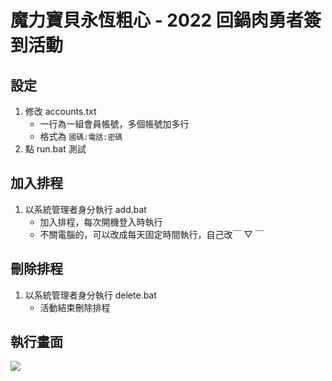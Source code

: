 # 魔力寶貝永恆粗心 - 2022 回鍋肉勇者簽到活動

## 設定

1. 修改 accounts.txt
   - 一行為一組會員帳號，多個帳號加多行
   - 格式為 `國碼:電話:密碼`
2. 點 run.bat 測試

## 加入排程

1. 以系統管理者身分執行 add.bat
   - 加入排程，每次開機登入時執行
   - 不關電腦的，可以改成每天固定時間執行，自己改￣ ▽ ￣

## 刪除排程

1. 以系統管理者身分執行 delete.bat
   - 活動結束刪除排程

## 執行畫面

![](https://i.imgur.com/cD8Zcl8.png)
